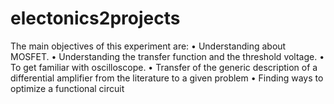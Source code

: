 # electonics2projects

The main objectives of this experiment are:
  • Understanding about MOSFET.
  • Understanding the transfer function and the threshold voltage.
  • To get familiar with oscilloscope.
  • Transfer of the generic description of a differential amplifier from the literature to a given problem
  • Finding ways to optimize a functional circuit
